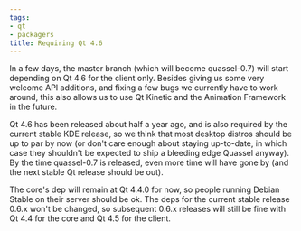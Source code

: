 ```yaml
---
tags:
- qt
- packagers
title: Requiring Qt 4.6
---
```

In a few days, the master branch (which will become quassel-0.7) will start depending on Qt 4.6 for the client only. Besides giving us some very welcome API additions, and fixing a few bugs we currently have to work around, this also allows us to use Qt Kinetic and the Animation Framework in the future.

Qt 4.6 has been released about half a year ago, and is also required by the current stable KDE release, so we think that most desktop distros should be up to par by now (or don't care enough about staying up-to-date, in which case they shouldn't be expected to ship a bleeding edge Quassel anyway). By the time quassel-0.7 is released, even more time will have gone by (and the next stable Qt release should be out).

The core's dep will remain at Qt 4.4.0 for now, so people running Debian Stable on their server should be ok. The deps for the current stable release 0.6.x won't be changed, so subsequent 0.6.x releases will still be fine with Qt 4.4 for the core and Qt 4.5 for the client.
<!--break-->
